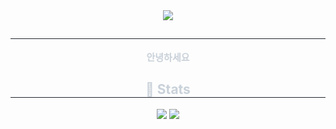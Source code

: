 <div align= "center">
    <img src="https://capsule-render.vercel.app/api?type=transparent&color=e2c5de&height=120&text=Dabin'GitHub&animation=fadeIn&fontColor=f2e8e8&fontSize=60" />
    </div>
    <div align= "center"> 
    <h2 style="border-bottom: 1px solid #21262d; color: #c9d1d9;">  </h2>  
    <div style="font-weight: 700; font-size: 15px; text-align: center; color: #c9d1d9;"> 안녕하세요  </div> 
    </div>
    <div align= "center"> 
    <h2 style="border-bottom: 1px solid #21262d; color: #c9d1d9;"> 🏅 Stats </h2> <div align= "center"> <img src="https://github-readme-stats.vercel.app/api?username=dabin1213&bg_color=180,fff0f0,00000000&title_color=000000&text_color=000000"
         /> <img src="https://github-readme-stats.vercel.app/api/top-langs/?username=dabin1213&layout=compact&bg_color=180,fff0f0,00000000&title_color=000000&text_color=000000"
           /> </div> 
    </div>
    
